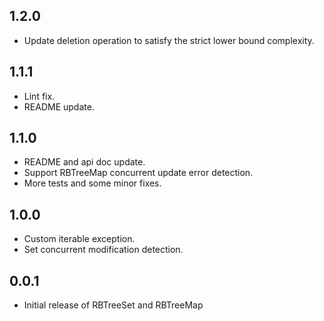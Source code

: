 ## 1.2.0

* Update deletion operation to satisfy the strict lower bound complexity.

## 1.1.1

* Lint fix.
* README update.

## 1.1.0

* README and api doc update.
* Support RBTreeMap concurrent update error detection.
* More tests and some minor fixes.

## 1.0.0

* Custom iterable exception.
* Set concurrent modification detection.

## 0.0.1

* Initial release of RBTreeSet and RBTreeMap
